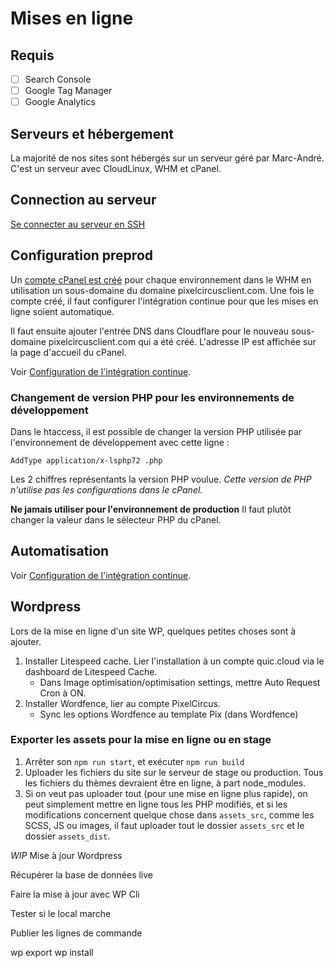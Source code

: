 # Mises en ligne

## Requis

- [ ] Search Console
- [ ] Google Tag Manager
- [ ] Google Analytics
## Serveurs et hébergement

La majorité de nos sites sont hébergés sur un serveur géré par Marc-André. C'est un serveur avec CloudLinux, WHM et cPanel.

## Connection au serveur 

[Se connecter au serveur en SSH](connection-ssh-serveur.html)

## Configuration preprod

Un [compte cPanel est créé](creation-compte-cpanel.html) pour chaque environnement dans le WHM en utilisation un sous-domaine du domaine pixelcircusclient.com. Une fois le compte créé, il faut configurer l'intégration continue pour que les mises en ligne soient automatique.

Il faut ensuite ajouter l'entrée DNS dans Cloudflare pour le nouveau sous-domaine pixelcircusclient.com qui a été créé. L'adresse IP est affichée sur la page d'accueil du cPanel.

Voir [Configuration de l'intégration continue](configuration-integration-continue.html).

### Changement de version PHP pour les environnements de développement

Dans le htaccess, il est possible de changer la version PHP utilisée par l'environnement de développement avec cette ligne : 

`AddType application/x-lsphp72 .php`

Les 2 chiffres représentants la version PHP voulue. _Cette version de PHP n'utilise pas les configurations dans le cPanel._

**Ne jamais utiliser pour l'environnement de production** Il faut plutôt changer la valeur dans le sélecteur PHP du cPanel.

## Automatisation

Voir [Configuration de l'intégration continue](configuration-integration-continue.html).

## Wordpress

Lors de la mise en ligne d'un site WP, quelques petites choses sont à ajouter.

1. Installer Litespeed cache. Lier l'installation à un compte quic.cloud via le dashboard de Litespeed Cache.
    - Dans Image optimisation/optimisation settings, mettre Auto Request Cron à ON.
2. Installer Wordfence, lier au compte PixelCircus.
    - Sync les options Wordfence au template Pix (dans Wordfence)

### Exporter les assets pour la mise en ligne ou en stage ###

1. Arrêter son `npm run start`, et exécuter `npm run build`
2. Uploader les fichiers du site sur le serveur de stage ou production. Tous les fichiers du thèmes devraient être en ligne, à part node_modules.
3. Si on veut pas uploader tout (pour une mise en ligne plus rapide), on peut simplement mettre en ligne tous les PHP modifiés, et si les modifications concernent quelque chose dans `assets_src`, comme les SCSS, JS ou images, il faut uploader tout le dossier `assets_src` et le dossier `assets_dist`.

_WIP_
Mise à jour Wordpress

Récupérer la base de données live

Faire la mise à jour avec WP Cli

Tester si le local marche

Publier les lignes de commande

wp export
wp install


